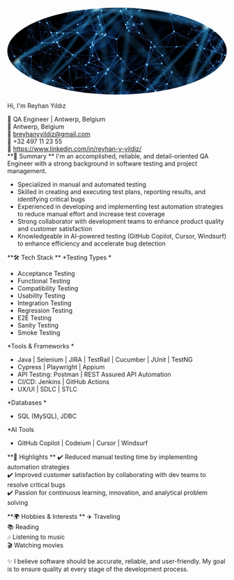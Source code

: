  <p align="center">
  <img src="profile.jpg" alt="Reyhan Yildiz" width="800" height="200" style="border-radius:50%">
</p>
 Hi, I'm Reyhan Yıldız  
 
💼 QA Engineer | Antwerp, Belgium  <br>
📍 Antwerp, Belgium  <br>
📧 breyhanyyildiz@gmail.com  <br>
📱 +32 497 11 23 55  <br>
🔗 https://www.linkedin.com/in/reyhan-y-yildiz/ <br>
 **📝 Summary ** 
I'm an accomplished, reliable, and detail-oriented QA Engineer with a strong background in software testing and project management.  
- Specialized in manual and automated testing  
- Skilled in creating and executing test plans, reporting results, and identifying critical bugs  
- Experienced in developing and implementing test automation strategies to reduce manual effort and increase test coverage  
- Strong collaborator with development teams to enhance product quality and customer satisfaction  
- Knowledgeable in AI-powered testing (GitHub Copilot, Cursor, Windsurf) to enhance efficiency and accelerate bug detection  

**🛠️ Tech Stack  **
*Testing Types *
- Acceptance Testing  
- Functional Testing  
- Compatibility Testing  
- Usability Testing  
- Integration Testing  
- Regression Testing  
- E2E Testing  
- Sanity Testing  
- Smoke Testing  

*Tools & Frameworks *
- Java | Selenium | JIRA | TestRail | Cucumber | JUnit | TestNG  
- Cypress | Playwright | Appium  
- API Testing: Postman | REST Assured API Automation  
- CI/CD: Jenkins | GitHub Actions  
- UX/UI | SDLC | STLC  

*Databases *
- SQL (MySQL), JDBC  

*AI Tools  
- GitHub Copilot | Codeium | Cursor | Windsurf  

**🌟 Highlights ** 
✔️ Reduced manual testing time by implementing automation strategies  
✔️ Improved customer satisfaction by collaborating with dev teams to resolve critical bugs  
✔️ Passion for continuous learning, innovation, and analytical problem solving  

 **🌍 Hobbies & Interests  **
✈️ Traveling  
📚 Reading  
🎶 Listening to music  
🎬 Watching movies  

✨ I believe software should be accurate, reliable, and user-friendly. My goal is to ensure quality at every stage of the development process. 
